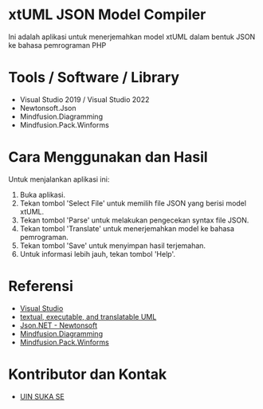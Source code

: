# xtUML JSON Model Compiler
Ini adalah aplikasi untuk menerjemahkan model xtUML dalam bentuk JSON ke bahasa pemrograman PHP

# Tools / Software / Library
- Visual Studio 2019 / Visual Studio 2022
- Newtonsoft.Json
- Mindfusion.Diagramming
- Mindfusion.Pack.Winforms

# Cara Menggunakan dan Hasil
Untuk menjalankan aplikasi ini:
1. Buka aplikasi.
2. Tekan tombol 'Select File' untuk memilih file JSON yang berisi model xtUML.
3. Tekan tombol 'Parse' untuk melakukan pengecekan syntax file JSON.
4. Tekan tombol 'Translate' untuk menerjemahkan model ke bahasa pemrograman.
5. Tekan tombol 'Save' untuk menyimpan hasil terjemahan.
6. Untuk informasi lebih jauh, tekan tombol 'Help'.

# Referensi
- [Visual Studio](https://visualstudio.microsoft.com/vs/)
- [textual, executable, and translatable UML](http://txtuml.inf.elte.hu/wiki/doku.php?id=start)
- [Json.NET - Newtonsoft](https://www.newtonsoft.com/json)
- [Mindfusion.Diagramming](https://www.mindfusion.eu/flowchart-net.html)
- [Mindfusion.Pack.Winforms](https://mindfusion.eu/download-winforms-pack.html)

# Kontributor dan Kontak
- [UIN SUKA SE](https://github.com/uin-suka-se)
